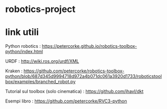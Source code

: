 # robotics-project

# link utili

Python robotics : https://petercorke.github.io/robotics-toolbox-python/index.html

URDF : http://wiki.ros.org/urdf/XML

Kraken : https://github.com/petercorke/robotics-toolbox-python/blob/687d345d9994718d972a4b071dc061a3920d1733/roboticstoolbox/examples/branched_robot.py

Tutorial sul toolbox (solo cinematica) : https://github.com/jhavl/dkt

Esempi libro : https://github.com/petercorke/RVC3-python

